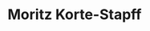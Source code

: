 ---
# Display name
title: Moritz Korte-Stapff

# Full name (for SEO)
first_name: Moritz
last_name: Korte-Stapff

# Is this the primary user of the site?
superuser: true

# Highlight the author in author lists? (true/false)
highlight_name: false

# Role/position/tagline
role: Statistician

# Organizations/Affiliations to display in Biography blox
organizations:
  - name: University of Michigan

# Social network links
# Need to use another icon? Simply download the SVG icon to your `assets/media/icons/` folder.
profiles:
  - icon: at-symbol
    url: 'mailto:kortest@umich.edu'
    label: E-mail Me
  - icon: brands/github
    url: https://github.com/kortest
  - icon: brands/linkedin
    url: https://www.linkedin.com/in/moritz-korte-stapff-9922872b7/
  - icon: academicons/orcid
    url: https://orcid.org/0009-0009-0078-1517

interests:
  - Statistics
  - Stochastic Processes
  - Machine Learning
  - Time Series Data

education:
  - area: PhD Statistics
    institution: University of Michigan
    date_start: 2019-09-01
    date_end: 2024-09-17
    summary: |
      Thesis on _Why LLMs are awesome_. Supervised by [Prof Joe Smith](https://example.com). Presented papers at 5 IEEE conferences with the contributions being published in 2 Springer journals.
    button:
      text: 'Read Thesis'
      url: 'https://example.com'
  - area: MSc Mathematics
    institution: University of Copenhagen
    date_start: 2015-09-01
    date_end: 2017-08-31
  - area: BSc Mathematics
    institution: Eberhard Karls Universität Tübingen
    date_start: 2011-10-1
    date_end: 2015-03-31

work:
  - position: Research Analyst
    company_name: European Central Bank
    company_url: ''
    company_logo: ''
    date_start: 2021-01-01
    date_end: ''
    summary: |2-
      Responsibilities include:
      - lorem ipsum dolor sit amet, consectetur adipiscing elit
      - lorem ipsum dolor sit amet, consectetur adipiscing elit
      - lorem ipsum dolor sit amet, consectetur adipiscing elit
  - position: Intern
    company_name: European Space Agency
    company_url: ''
    company_logo: ''
    date_start: 2015-03-01
    date_end: 2015-07-31
    summary: |
      Responsibilities include:
      - Migrated infrastructure to a new data center
      - lorem ipsum dolor sit amet, consectetur adipiscing elit
      - lorem ipsum dolor sit amet, consectetur adipiscing elit

# Awards.
#   Add/remove as many awards below as you like.
#   Only `title`, `awarder`, and `date` are required.
#   Begin multi-line `summary` with YAML's `|` or `|2-` multi-line prefix and indent 2 spaces below.
awards:
  - title: Outstanding Graduate Student Instructor
    date: Winter 2021
    awarder: Department of Statistics, University of Michigan
    icon: coursera
---